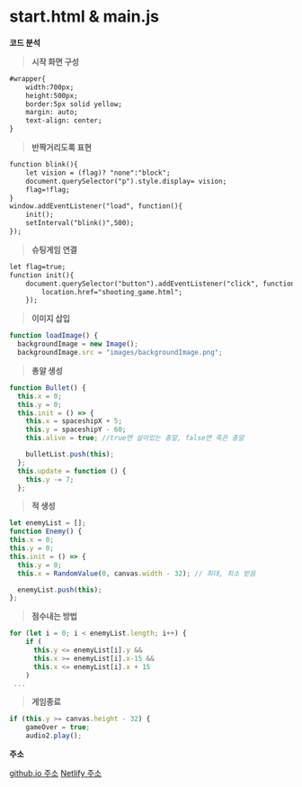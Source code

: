 start.html & main.js
===============

**코드 분석**

> **시작 화면 구성**
```html
#wrapper{
    width:700px;
    height:500px;
    border:5px solid yellow;
    margin: auto;
    text-align: center;
} 
```
> **반짝거리도록 표현**
```html
function blink(){
    let vision = (flag)? "none":"block";
    document.querySelector("p").style.display= vision;
    flag=!flag;
}
window.addEventListener("load", function(){
    init();
    setInterval("blink()",500);
});
```
> **슈팅게임 연결**
```html
let flag=true;
function init(){
    document.querySelector("button").addEventListener("click", function(){
        location.href="shooting_game.html";
    });
```
> **이미지 삽입**
```js
function loadImage() {
  backgroundImage = new Image();
  backgroundImage.src = "images/backgroundImage.png";
```
> **총알 생성**
```js
function Bullet() {
  this.x = 0;
  this.y = 0;
  this.init = () => {
    this.x = spaceshipX + 5;
    this.y = spaceshipY - 60;
    this.alive = true; //true면 살아있는 총알, false면 죽은 총알

    bulletList.push(this);
  };
  this.update = function () {
    this.y -= 7;
  };
  ```
  > **적 생성**
  ```js
  let enemyList = [];
function Enemy() {
  this.x = 0;
  this.y = 0;
  this.init = () => {
    this.y = 0;
    this.x = RandomValue(0, canvas.width - 32); // 최대, 최소 받음

    enemyList.push(this);
  };
  ```
  > **점수내는 방법**
  ```js
  for (let i = 0; i < enemyList.length; i++) {
      if (
        this.y <= enemyList[i].y &&
        this.x >= enemyList[i].x-15 &&
        this.x <= enemyList[i].x + 15
      ) 
   ...
  ```
  > **게임종료**
  ```js
  if (this.y >= canvas.height - 32) {
      gameOver = true;
      audio2.play();
  ```


**주소**

[github.io 주소](https://github.com/JihyeonAn/game/tree/main/1115)
[Netlify 주소](https://app.netlify.com/sites/reliable-taiyaki-436268/overview)
